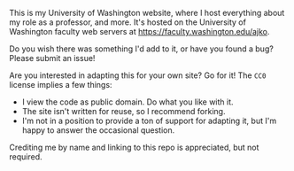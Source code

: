 This is my University of Washington website, where I host everything about my role as a professor, and more. It's hosted on the University of Washington faculty web servers at https://faculty.washington.edu/ajko.

Do you wish there was something I'd add to it, or have you found a bug? Please submit an issue!

Are you interested in adapting this for your own site? Go for it! The `CC0` license implies a few things:

- I view the code as public domain. Do what you like with it.
- The site isn't written for reuse, so I recommend forking.
- I'm not in a position to provide a ton of support for adapting it, but I'm happy to answer the occasional question.

Crediting me by name and linking to this repo is appreciated, but not required.
